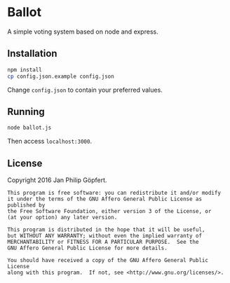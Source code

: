 Ballot
======
A simple voting system based on node and express.

Installation
------------
```bash
npm install
cp config.json.example config.json
```

Change `config.json` to contain your preferred values.

Running
-------
```bash
node ballot.js
```
Then access `localhost:3000`.

License
-------

Copyright 2016 Jan Philip Göpfert.

    This program is free software: you can redistribute it and/or modify
    it under the terms of the GNU Affero General Public License as published by
    the Free Software Foundation, either version 3 of the License, or
    (at your option) any later version.

    This program is distributed in the hope that it will be useful,
    but WITHOUT ANY WARRANTY; without even the implied warranty of
    MERCHANTABILITY or FITNESS FOR A PARTICULAR PURPOSE.  See the
    GNU Affero General Public License for more details.

    You should have received a copy of the GNU Affero General Public License
    along with this program.  If not, see <http://www.gnu.org/licenses/>.
